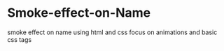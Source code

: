 # Smoke-effect-on-Name
smoke effect on name using html and css 
focus on animations and  basic css tags
